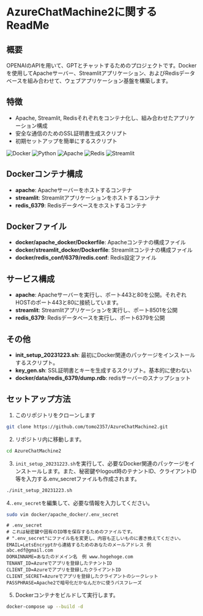 # AzureChatMachine2に関するReadMe

## 概要
OPENAIのAPIを用いて、GPTとチャットするためのプロジェクトです。Dockerを使用してApacheサーバー、Streamlitアプリケーション、およびRedisデータベースを組み合わせて、ウェブアプリケーション基盤を構築します。

## 特徴
- Apache, Streamlit, Redisそれぞれをコンテナ化し、組み合わせたアプリケーション構成
- 安全な通信のためのSSL証明書生成スクリプト
- 初期セットアップを簡単にするスクリプト

![Docker](https://img.shields.io/badge/Docker-2496ED?logo=docker&logoColor=white)
![Python](https://img.shields.io/badge/Python-3776AB?logo=python&logoColor=white)
![Apache](https://img.shields.io/badge/Apache-D22128?logo=apache&logoColor=white)
![Redis](https://img.shields.io/badge/Redis-DC382D?logo=redis&logoColor=white)
![Streamlit](https://img.shields.io/badge/Streamlit-FF4B4B?logo=streamlit&logoColor=white)

## Dockerコンテナ構成
- **apache**: Apacheサーバーをホストするコンテナ
- **streamlit**: Streamlitアプリケーションをホストするコンテナ
- **redis_6379**: Redisデータベースをホストするコンテナ

## Dockerファイル
- **docker/apache_docker/Dockerfile**: Apacheコンテナの構成ファイル
- **docker/streamlit_docker/Dockerfile**: Streamlitコンテナの構成ファイル
- **docker/redis_conf/6379/redis.conf**: Redis設定ファイル

## サービス構成
- **apache**: Apacheサーバーを実行し、ポート443と80を公開。それぞれHOSTのポート443と80に接続しています。
- **streamlit**: Streamlitアプリケーションを実行し、ポート8501を公開
- **redis_6379**: Redisデータベースを実行し、ポート6379を公開

## その他
- **init_setup_20231223.sh**: 最初にDocker関連のパッケージをインストールするスクリプト。
- **key_gen.sh**: SSL証明書とキーを生成するスクリプト。基本的に使わない
- **docker/data/redis_6379/dump.rdb**: redisサーバーのスナップショット 

## セットアップ方法
1. このリポジトリをクローンします
```bash
git clone https://github.com/tomo2357/AzureChatMachine2.git
```

2. リポジトリ内に移動します。
```bash
cd AzureChatMachine2
```

3. `init_setup_20231223.sh`を実行して、必要なDocker関連のパッケージをインストールします。また、秘密鍵やlogout時のテナントID、クライアントID等を入力する.env_secretファイルも作成されます。
```bash
./init_setup_20231223.sh
```

4.`.env_secret`を編集して、必要な情報を入力してください。
```bash
sudo vim docker/apache_docker/.env_secret
```

```.env_secretの中身
# .env_secret
# これは秘密鍵や固有のID等を保存するためのファイルです。
# ".env_secret"にファイル名を変更し、内容も正しいものに書き換えてください。
EMAIL=LetsEncryptから連絡するためのあなたのメールアドレス 例　abc.edf@gmail.com
DOMAINNAME=あなたのドメイン名　例 www.hogehoge.com
TENANT_ID=Azureでアプリを登録したテナントID
CLIENT_ID=Azureでアプリを登録したクライアントID
CLIENT_SECRET=Azureでアプリを登録したクライアントのシークレット
PASSPHRASE=Apache2で暗号化だかなんだかに使うパスフレーズ
```

5. Dockerコンテナをビルドして実行します。
```bash
docker-compose up --build -d
``` 
